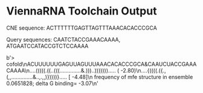 
# ViennaRNA Toolchain Output

CNE sequence: ACTTTTTTGAGTTAGTTTAAACACACCCGCA

Query sequences: CAATCTACCGAAACAAAA, ATGAATCCATACCGTCTCCAAAA


b'> cofold\nACUUUUUUGAGUUAGUUUAAACACACCCGCA&CAAUCUACCGAAACAAAA\n....(((((.((..(((..............&.)))..)))))))..... ( -2.80)\n....{((((.({.,(,,..............&..,.,,)}))))}..... [ -4.48]\n frequency of mfe structure in ensemble 0.0651828; delta G binding= -3.07\n'

